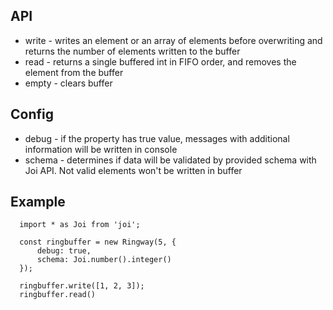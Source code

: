 ## API

* write - writes an element or an array of elements before overwriting and returns the number of elements written to the buffer
* read - returns a single buffered int in FIFO order, and removes the element
from the buffer
* empty - clears buffer

## Config
* debug - if the property has true value, messages with additional information will be written in console
* schema - determines if data will be validated by provided schema with Joi API. Not valid elements won't be written in buffer

## Example

```
  import * as Joi from 'joi';
  
  const ringbuffer = new Ringway(5, {
      debug: true,
      schema: Joi.number().integer()
  });
  
  ringbuffer.write([1, 2, 3]);
  ringbuffer.read()
```
